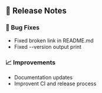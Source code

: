 ## 🚀 Release Notes

### 🐞 Bug Fixes
- Fixed broken link in README.md
- Fixed --version output print

### 📈 Improvements
- Documentation updates
- Improvent CI and release process
